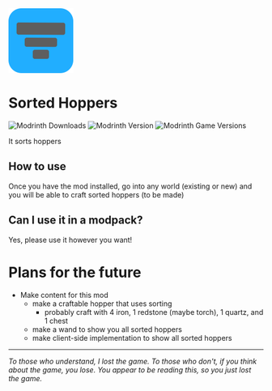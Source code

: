 <a href="https://modrinth.com/mod/RSOYIowt">
<img src="src/main/resources/assets/sorted-hoppers/icon_rounded.png" width=128>
</a>

# Sorted Hoppers

![Modrinth Downloads](https://img.shields.io/modrinth/dt/RSOYIowt?logo=modrinth&link=https%3A%2F%2Fmodrinth.com%2Fmod%2FRSOYIowt&label=Downloads)
![Modrinth Version](https://img.shields.io/modrinth/v/RSOYIowt?logo=Modrinth&label=Lastest%20Version&color=14a551&link=https%3A%2F%2Fmodrinth.com%2Fmod%2FRSOYIowt)
![Modrinth Game Versions](https://img.shields.io/modrinth/game-versions/RSOYIowt?logo=Modrinth&label=Supported%20Game%20Versions&color=14a551&link=https%3A%2F%2Fmodrinth.com%2Fmod%2FRSOYIowt)

It sorts hoppers

## How to use
Once you have the mod installed, go into any world (existing or new) and you will be able to craft sorted hoppers (to be made)

## Can I use it in a modpack?
Yes, please use it however you want!


# Plans for the future
* Make content for this mod
  * make a craftable hopper that uses sorting
    * probably craft with 4 iron, 1 redstone (maybe torch), 1 quartz, and 1 chest
  * make a wand to show you all sorted hoppers
  * make client-side implementation to show all sorted hoppers

___
*To those who understand, I lost the game. To those who don't, if you think about the game, you lose. You appear to be reading this, so you just lost the game.*

